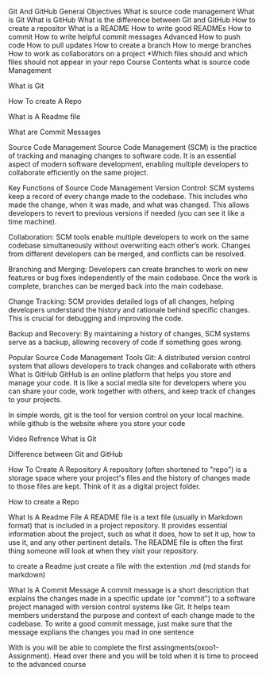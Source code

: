 Git And GitHub
General Objectives
What is source code management
What is Git
What is GitHub
What is the difference between Git and GitHub
How to create a repositor
What is a README
How to write good READMEs
How to commit
How to write helpful commit messages
Advanced
How to push code
How to pull updates
How to create a branch
How to merge branches
How to work as collaborators on a project *Which files should and which files should not appear in your repo
Course Contents
what is source code Management

What is Git

How To create A Repo

What is A Readme file

What are Commit Messages

Source Code Management
Source Code Management (SCM) is the practice of tracking and managing changes to software code. It is an essential aspect of modern software development, enabling multiple developers to collaborate efficiently on the same project.

Key Functions of Source Code Management
Version Control: SCM systems keep a record of every change made to the codebase. This includes who made the change, when it was made, and what was changed. This allows developers to revert to previous versions if needed (you can see it like a time machine).

Collaboration: SCM tools enable multiple developers to work on the same codebase simultaneously without overwriting each other’s work. Changes from different developers can be merged, and conflicts can be resolved.

Branching and Merging: Developers can create branches to work on new features or bug fixes independently of the main codebase. Once the work is complete, branches can be merged back into the main codebase.

Change Tracking: SCM provides detailed logs of all changes, helping developers understand the history and rationale behind specific changes. This is crucial for debugging and improving the code.

Backup and Recovery: By maintaining a history of changes, SCM systems serve as a backup, allowing recovery of code if something goes wrong.

Popular Source Code Management Tools
Git: A distributed version control system that allows developers to track changes and collaborate with others
What is GitHub
GitHub is an online platform that helps you store and manage your code. It is like a social media site for developers where you can share your code, work together with others, and keep track of changes to your projects.

In simple words, git is the tool for version control on your local machine. while github is the website where you store your code

Video Refrence
What is Git

Difference between Git and GitHub

How To Create A Repository
A repository (often shortened to "repo") is a storage space where your project's files and the history of changes made to those files are kept. Think of it as a digital project folder.

How to create a Repo

What Is A Readme File
A README file is a text file (usually in Markdown format) that is included in a project repository. It provides essential information about the project, such as what it does, how to set it up, how to use it, and any other pertinent details. The README file is often the first thing someone will look at when they visit your repository.

to create a Readme just create a file with the extention .md (md stands for markdown)

What Is A Commit Message
A commit message is a short description that explains the changes made in a specific update (or "commit") to a software project managed with version control systems like Git. It helps team members understand the purpose and context of each change made to the codebase. To write a good commit message, just make sure that the message explians the changes you mad in one sentence

With is you will be able to complete the first assingments(oxoo1-Assignment). Head over there and you will be told when it is time to proceed to the advanced course
